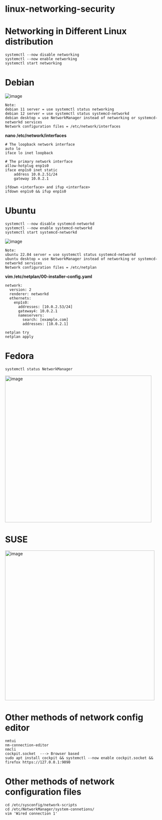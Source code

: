 # linux-networking-security
# Networking in Different Linux distribution
```
systemctl --now disable networking
systemctl --now enable networking
systemctl start networking
```
# Debian
![image](https://github.com/Pruthvi360/linux-networkin-security/assets/107435692/00b5d1b7-e7ec-456d-85eb-6c6edcb9e18d)
```
Note:
debian 11 server = use systemctl status networking
debian 12 server = use systemctl status systemcd-networkd
debian desktop = use NetworkManager instead of networking or systemcd-networkd services
Network configuration files = /etc/network/interfaces
```
**nano /etc/network/interfaces**
```
# The loopback network interface
auto lo
iface lo inet loopback

# The primary network interface
allow-hotplug enp1s0
iface enp1s0 inet static
    address 10.0.2.51/24
    gateway 10.0.2.1
```
```
ifdown <interface> and ifup <interface>
ifdown enp1s0 && ifup enp1s0
```

# Ubuntu
```
systemctl --now disable systemcd-networkd
systemctl --now enable systemcd-networkd
systemctl start systemcd-networkd
```
![image](https://github.com/Pruthvi360/linux-networkin-security/assets/107435692/6f47a18a-e660-437c-b328-6ab1b83b02f2)

```
Note:
ubuntu 22.04 server = use systemctl status systemcd-networkd
ubuntu desktop = use NetworkManager instead of networking or systemcd-networkd services
Network configuration files = /etc/netplan
```
**vim /etc/netplan/00-installer-config.yaml**
```
network:       
  version: 2
  renderer: networkd
  ethernets:
    enp1s0:
      addresses: [10.0.2.53/24]
      gateway4: 10.0.2.1
      nameservers: 
        search: [example.com]
        addresses: [10.0.2.1]
```
```
netplan try
netplan apply
```

# Fedora
```
systemctl status NetworkManager
```

<img width="481" alt="image" src="https://github.com/Pruthvi360/linux-networkin-security/assets/107435692/8a388a92-6603-47b4-89b2-f3e6d0ad67fc">


# SUSE


<img width="491" alt="image" src="https://github.com/Pruthvi360/linux-networkin-security/assets/107435692/1d4e09ef-ac65-417c-9068-54865fbb21f2">


# Other methods of network config editor
```
nmtui
nm-connection-editor
nmcli
cockpit.socket  ---> Browser based
sudo apt install cockpit && systemctl --now enable cockpit.socket && firefox https://127.0.0.1:9090
```

# Other methods of network configuration files

```
cd /etc/sysconfig/network-scripts
cd /etc/NetworkManager/system-connetions/
vim 'Wired connection 1'

```
